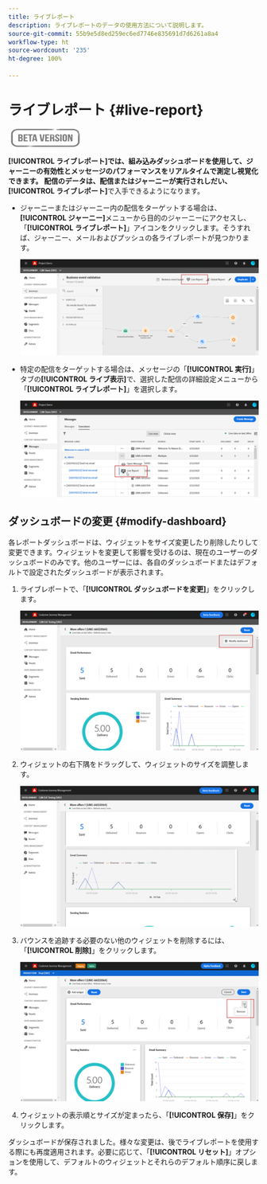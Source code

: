```yaml
---
title: ライブレポート
description: ライブレポートのデータの使用方法について説明します。
source-git-commit: 55b9e5d8ed259ec6ed7746e835691d7d6261a8a4
workflow-type: ht
source-wordcount: '235'
ht-degree: 100%

---
```


# ライブレポート {#live-report}

![](../assets/do-not-localize/badge.png)

**[!UICONTROL ライブレポート]**では、組み込みダッシュボードを使用して、ジャーニーの有効性とメッセージのパフォーマンスをリアルタイムで測定し視覚化できます。
配信のデータは、配信またはジャーニーが実行されしだい、**[!UICONTROL ライブレポート]**&#x200B;で入手できるようになります。

* ジャーニーまたはジャーニー内の配信をターゲットする場合は、**[!UICONTROL ジャーニー]**&#x200B;メニューから目的のジャーニーにアクセスし、「**[!UICONTROL ライブレポート]**」アイコンをクリックします。そうすれば、ジャーニー、メールおよびプッシュの各ライブレポートが見つかります。

   ![](../assets/report_journey.png)

* 特定の配信をターゲットする場合は、メッセージの「**[!UICONTROL 実行]**」タブの&#x200B;**[!UICONTROL ライブ表示]**&#x200B;で、選択した配信の詳細設定メニューから「**[!UICONTROL ライブレポート]**」を選択します。

   ![](../assets/report_2.png)

## ダッシュボードの変更 {#modify-dashboard}

各レポートダッシュボードは、ウィジェットをサイズ変更したり削除したりして変更できます。ウィジェットを変更して影響を受けるのは、現在のユーザーのダッシュボードのみです。他のユーザーには、各自のダッシュボードまたはデフォルトで設定されたダッシュボードが表示されます。

1. ライブレポートで、「**[!UICONTROL ダッシュボードを変更]**」をクリックします。

   ![](../assets/report_modify_1.png)

1. ウィジェットの右下隅をドラッグして、ウィジェットのサイズを調整します。

   ![](../assets/report_modify_2.png)

1. バウンスを追跡する必要のない他のウィジェットを削除するには、「**[!UICONTROL 削除]**」をクリックします。

   ![](../assets/report_modify_3.png)

1. ウィジェットの表示順とサイズが定まったら、「**[!UICONTROL 保存]**」をクリックします。

ダッシュボードが保存されました。様々な変更は、後でライブレポートを使用する際にも再度適用されます。必要に応じて、「**[!UICONTROL リセット]**」オプションを使用して、デフォルトのウィジェットとそれらのデフォルト順序に戻します。
